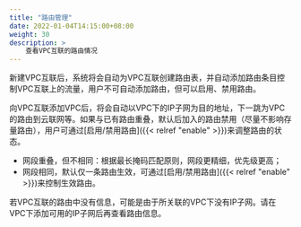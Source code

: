```yaml
---
title: "路由管理"
date: 2022-01-04T14:15:00+08:00
weight: 30
description: >
    查看VPC互联的路由情况
---
```


新建VPC互联后，系统将会自动为VPC互联创建路由表，并自动添加路由条目控制VPC互联上的流量，用户不可自动添加路由，但可以启用、禁用路由。

向VPC互联添加VPC后，将会自动以VPC下的IP子网为目的地址，下一跳为VPC的路由到云联网等。如果与已有路由重叠，默认后加入的路由禁用（尽量不影响存量路由），用户可通过[启用/禁用路由]({{< relref "enable" >}})来调整路由的状态。

- 网段重叠，但不相同：根据最长掩码匹配原则，网段更精细，优先级更高；
- 网段相同，默认仅一条路由生效，可通过[启用/禁用路由]({{< relref "enable" >}})来控制生效路由。

若VPC互联的路由中没有信息，可能是由于所关联的VPC下没有IP子网。请在VPC下添加可用的IP子网后再查看路由信息。
